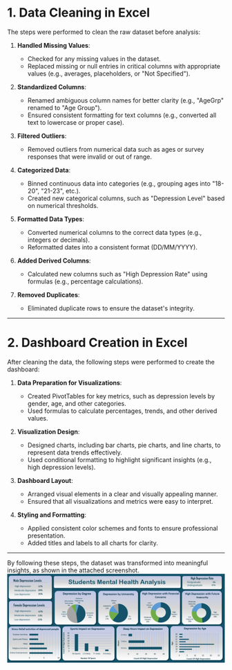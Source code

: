 # 1. Data Cleaning in Excel

The steps were performed to clean the raw dataset before analysis:

1. **Handled Missing Values**:
   - Checked for any missing values in the dataset.
   - Replaced missing or null entries in critical columns with appropriate values (e.g., averages, placeholders, or "Not Specified").

2. **Standardized Columns**:
   - Renamed ambiguous column names for better clarity (e.g., "AgeGrp" renamed to "Age Group").
   - Ensured consistent formatting for text columns (e.g., converted all text to lowercase or proper case).

3. **Filtered Outliers**:
   - Removed outliers from numerical data such as ages or survey responses that were invalid or out of range.

4. **Categorized Data**:
   - Binned continuous data into categories (e.g., grouping ages into "18-20", "21-23", etc.).
   - Created new categorical columns, such as "Depression Level" based on numerical thresholds.

5. **Formatted Data Types**:
   - Converted numerical columns to the correct data types (e.g., integers or decimals).
   - Reformatted dates into a consistent format (DD/MM/YYYY).

6. **Added Derived Columns**:
   - Calculated new columns such as "High Depression Rate" using formulas (e.g., percentage calculations).

7. **Removed Duplicates**:
   - Eliminated duplicate rows to ensure the dataset's integrity.

---

# 2. Dashboard Creation in Excel

After cleaning the data, the following steps were performed to create the dashboard:

1. **Data Preparation for Visualizations**:
   - Created PivotTables for key metrics, such as depression levels by gender, age, and other categories.
   - Used formulas to calculate percentages, trends, and other derived values.

2. **Visualization Design**:
   - Designed charts, including bar charts, pie charts, and line charts, to represent data trends effectively.
   - Used conditional formatting to highlight significant insights (e.g., high depression levels).

3. **Dashboard Layout**:
   - Arranged visual elements in a clear and visually appealing manner.
    - Ensured that all visualizations and metrics were easy to interpret.

4. **Styling and Formatting**:
   - Applied consistent color schemes and fonts to ensure professional presentation.
   - Added titles and labels to all charts for clarity.

---

By following these steps, the dataset was transformed into meaningful insights, as shown in the attached screenshot. ![Student Mental Health Dashboard](./dashboard/Students%20mental%20health%20dashboard%20screenshot.png)

